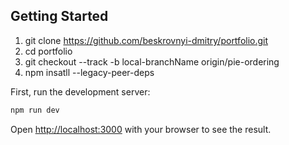 
## Getting Started
1. git clone https://github.com/beskrovnyi-dmitry/portfolio.git
2. cd portfolio
3. git checkout --track -b local-branchName origin/pie-ordering
4. npm insatll --legacy-peer-deps

First, run the development server:
```bash
npm run dev
```
Open [http://localhost:3000](http://localhost:3000) with your browser to see the result.
